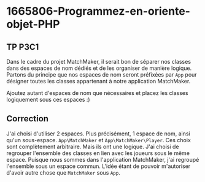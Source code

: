 # 1665806-Programmez-en-oriente-objet-PHP

## TP P3C1

Dans le cadre du projet MatchMaker, il serait bon de séparer nos classes dans des espaces de nom dédiés et de les organiser de manière logique.
Partons du principe que nos espaces de nom seront préfixées par `App` pour désigner toutes les classes appartenant à notre application MatchMaker.

Ajoutez autant d'espaces de nom que nécessaires et placez les classes logiquement sous ces espaces :) 

## Correction

J'ai choisi d'utiliser 2 espaces. Plus précisément, 1 espace de nom, ainsi qu'un sous-espace. `App\MatchMaker` et `App\MatchMaker\Player`. Ces choix sont complètement arbitraire. Mais ils ont une logique. J'ai choisi de regrouper l'ensemble des classes en lien avec les joueurs sous le même espace. Puisque nous sommes dans l'application MatchMaker, j'ai regroupé l'ensemble sous un espace commun. L'idée étant de pouvoir m'autoriser d'avoir autre chose que `MatchMaker` sous `App`.
